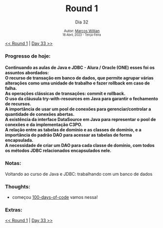 <div align="center">
  <h1>Round 1</h1>
  <p>Dia 32</p>

  <sub>
    Autor: <a href="https://github.com/marcosmwx" target="_blank">Marcos Willian</a>
    <br>
    <small>18 Abril, 2023 - Terça-Feira</small>
  </sub>
</div>

[<< Round 1](./README.MD) | [Day 33 >>](dia033.md)

### Progresso de hoje:

<h4>Continuando as aulas de Java e JDBC - Alura / Oracle (ONE) esses foi os assuntos abordados:<br>
O recurso de transação em banco de dados, que permite agrupar várias alterações como uma unidade de trabalho e fazer rollback em caso de falha.<br>
As operações clássicas de transações: commit e rollback.<br>
O uso da cláusula try-with-resources em Java para garantir o fechamento de recursos.<br>
A importância de usar um pool de conexões para gerenciar/controlar a quantidade de conexões abertas.<br>
A existência da interface DataSource em Java para representar o pool de conexões e da implementação C3PO.<br>
A relação entre as tabelas de domínio e as classes de domínio, e a importância do padrão DAO para acessar as tabelas de forma encapsulada.<br>
A necessidade de criar um DAO para cada classe de domínio, com todos os métodos JDBC relacionados encapsulados nele.<br>

### Notas:

Voltando ao curso de Java e JDBC: trabalhando com um banco de dados<br>

### Thoughts:

- começou [100-days-of-code](https://github.com/marcosmwx/100DaysOfCode) vamos nessa!

### Extras:

[<< Round 1](./README.MD) | [Day 33 >>](dia033.md)
